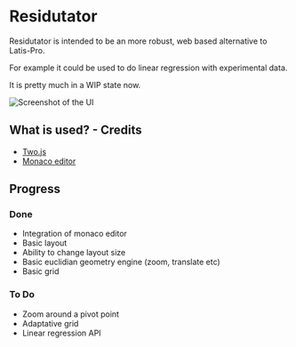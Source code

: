 # Residutator

Residutator is intended to be an more robust, web based alternative to Latis-Pro.

For example it could be used to do linear regression with experimental data.

It is pretty much in a WIP state now.

![Screenshot of the UI](https://i.imgur.com/8hHdGru.png)

## What is used? - Credits

- [Two.js](https://two.js.org/)
- [Monaco editor](https://microsoft.github.io/monaco-editor/index.html)

## Progress

### Done

- Integration of monaco editor
- Basic layout
- Ability to change layout size
- Basic euclidian geometry engine (zoom, translate etc)
- Basic grid

### To Do

- Zoom around a pivot point
- Adaptative grid
- Linear regression API

